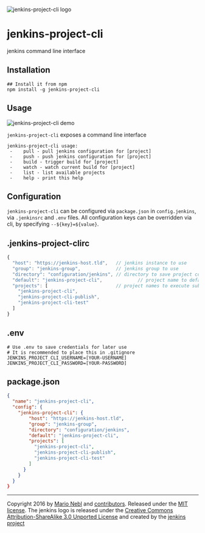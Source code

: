 ![jenkins-project-cli logo](https://cdn.rawgit.com/marionebl/jenkins-project-cli/17a9cce7949e22e50216082cb091bfdcd7375452/jenkins-project-cli.svg)

# jenkins-project-cli

jenkins command line interface


## Installation

```shell
## Install it from npm
npm install -g jenkins-project-cli
```

## Usage

![jenkins-project-cli demo](https://git.io/v26S1)

`jenkins-project-cli` exposes a command line interface

```shell
jenkins-project-cli usage:
 -    pull - pull jenkins configuration for [project]
 -    push - push jenkins configuration for [project]
 -    build - trigger build for [project]
 -    watch - watch current build for [project]
 -    list - list available projects
 -    help - print this help
```

## Configuration

`jenkins-project-cli` can be configured via `package.json` in
`config.jenkins`, via `.jenkinsrc` and `.env` files.
All configuration keys can be overridden via cli,
by specifying `--${key}=${value}`.

## .jenkins-project-clirc

```js
{
  "host": "https://jenkins-host.tld",   // jenkins instance to use
  "group": "jenkins-group",             // jenkins group to use
  "directory": "configuration/jenkins", // directory to save project config.xmls to
  "default": "jenkins-project-cli",             // project name to default to
  "projects": [                         // project names to execute subcommands for
    "jenkins-project-cli",
    "jenkins-project-cli-publish",
    "jenkins-project-cli-test"
  ]
}
```

## .env

```init
# Use .env to save credentials for later use
# It is recommended to place this in .gitignore
JENKINS_PROJECT_CLI_USERNAME=[YOUR-USERNAME]
JENKINS_PROJECT_CLI_PASSWORD=[YOUR-PASSWORD]
```

## package.json

```json
{
  "name": "jenkins-project-cli",
  "config": {
    "jenkins-project-cli": {
        "host": "https://jenkins-host.tld",
        "group": "jenkins-group",
        "directory": "configuration/jenkins",
        "default": "jenkins-project-cli",
        "projects": [
          "jenkins-project-cli",
          "jenkins-project-cli-publish",
          "jenkins-project-cli-test"
        ]
      }
    }
  }
}
```

---

Copyright 2016 by [Mario Nebl](https://github.com/marionebl) and [contributors](./graphs/contributors).
Released under the [MIT license]('./license.md').
The jenkins logo is released under the
[Creative Commons Attribution-ShareAlike 3.0 Unported License](http://creativecommons.org/licenses/by-sa/3.0/)
and created by the [jenkins project](https://wiki.jenkins-ci.org/display/JENKINS/Logo)
